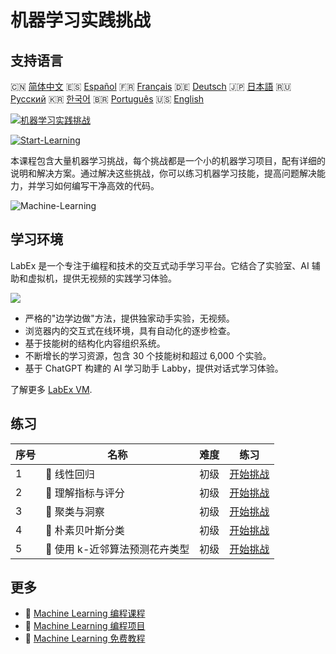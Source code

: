 # 机器学习实践挑战

## 支持语言

🇨🇳 [简体中文](README_zh.md) 🇪🇸 [Español](README_es.md) 🇫🇷 [Français](README_fr.md) 🇩🇪 [Deutsch](README_de.md) 🇯🇵 [日本語](README_ja.md) 🇷🇺 [Русский](README_ru.md) 🇰🇷 [한국어](README_ko.md) 🇧🇷 [Português](README_pt.md) 🇺🇸 [English](README.md) 

[![机器学习实践挑战](https://cover-creator.labex.io/ml-practice-challenges.png?lang=zh)](https://labex.io/zh/courses/ml-practice-challenges)

[![Start-Learning](https://img.shields.io/badge/Start-Learning-whitesmoke?style=for-the-badge)](https://labex.io/zh/courses/ml-practice-challenges)

本课程包含大量机器学习挑战，每个挑战都是一个小的机器学习项目，配有详细的说明和解决方案。通过解决这些挑战，你可以练习机器学习技能，提高问题解决能力，并学习如何编写干净高效的代码。

![Machine-Learning](https://img.shields.io/badge/Machine-Learning-whitesmoke?style=for-the-badge&logo=machine-learning)


## 学习环境

LabEx 是一个专注于编程和技术的交互式动手学习平台。它结合了实验室、AI 辅助和虚拟机，提供无视频的实践学习体验。

![](https://tutorial-screenshot.getvm.io/images/vm-1725247253.png)

- 严格的"边学边做"方法，提供独家动手实验，无视频。
- 浏览器内的交互式在线环境，具有自动化的逐步检查。
- 基于技能树的结构化内容组织系统。
- 不断增长的学习资源，包含 30 个技能树和超过 6,000 个实验。
- 基于 ChatGPT 构建的 AI 学习助手 Labby，提供对话式学习体验。

了解更多 [LabEx VM](https://support.labex.io/using-labex/virtual-machine).

## 练习

|   序号 | 名称                           | 难度   | 练习                                                                                                                          |
|--------|--------------------------------|--------|-------------------------------------------------------------------------------------------------------------------------------|
|      1 | 🎯 线性回归                    | 初级   | <a target='_blank' href='https://labex.io/zh/labs/python-linear-regression-185171'>开始挑战</a>                               |
|      2 | 🎯 理解指标与评分              | 初级   | <a target='_blank' href='https://labex.io/zh/labs/python-understanding-metrics-and-scoring-185172'>开始挑战</a>               |
|      3 | 🎯 聚类与洞察                  | 初级   | <a target='_blank' href='https://labex.io/zh/labs/python-clustering-and-insights-198286'>开始挑战</a>                         |
|      4 | 🎯 朴素贝叶斯分类              | 初级   | <a target='_blank' href='https://labex.io/zh/labs/python-naive-bayes-classification-250427'>开始挑战</a>                      |
|      5 | 🎯 使用 k-近邻算法预测花卉类型 | 初级   | <a target='_blank' href='https://labex.io/zh/labs/sklearn-predicting-flower-types-with-nearest-neighbors-256147'>开始挑战</a> |

## 更多

- 🔗 [Machine Learning 编程课程](https://github.com/labex-labs/awesome-programming-courses)
- 🔗 [Machine Learning 编程项目](https://github.com/labex-labs/awesome-programming-projects)
- 🔗 [Machine Learning 免费教程](https://github.com/labex-labs/ml-free-tutorials)

